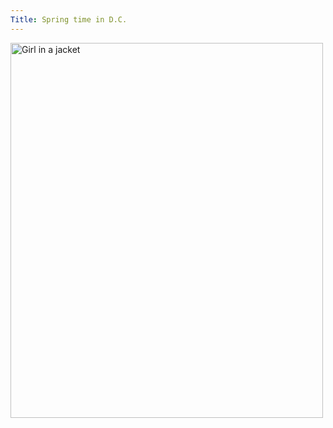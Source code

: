 ```yaml
---
Title: Spring time in D.C.  
---
```


<img src="DSC_0751.JPG" alt="Girl in a jacket" width="500" height="600">

